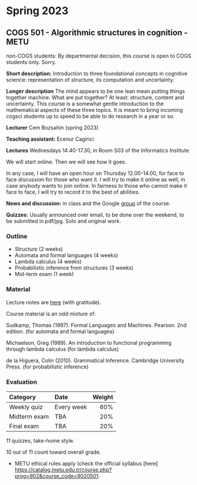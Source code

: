 # Spring 2023

COGS 501 - Algorithmic structures in cognition - METU 
-------------------------------------------------------

non-COGS students: By departmental decision, this course is open to COGS students only. Sorry.

**Short description:** Introduction to three foundational concepts in cognitive science: representation of structure, its computation and uncertainty.

**Longer description** The mind appears to be one lean mean putting things together machine. What are put together? At least: structure, content
and uncertainty. This course is a somewhat gentle introduction to the mathematical aspects of these three topics. It is meant to bring incoming cogsci students up to speed
to be able to do research in a year or so.

**Lecturer** Cem Bozsahin (spring 2023)

**Teaching assistant:** Ecenur Cagirici

**Lectures** Wednesdays 14.40-17.30, in Room S03 of the Informatics Institute

We will start online. Then we will see how it goes.

In any case, I will have an open hour on Thursday 12.00-14.00, for face to face discussion for those who want it.
I will try to make it online as well, in case anybody wants to join online. 
In fairness to those who cannot make it face to face, I will try to record it to the best of abilities.


**News and discussion:** in class and the Google
[group](https://groups.google.com/forum/#!forum/metu-cogs-501-algorithmic-structures-in-cognition)
of the course. 

**Quizzes:** Usually announced over email, to be done over the weekend, to be submitted in pdf/jpg. Solo and original work.

### Outline

- Structure (2 weeks)
- Automata and formal languages (4 weeks)
- Lambda calculus (4 weeks)
- Probabilistic inference from structures (3 weeks)
- Mid-term exam (1 week)


### Material

Lecture notes are <a href="https://github.com/umutozge/cogs501">here</a> (with gratitude). 

Course material is an odd mixture of:

Sudkamp, Thomas (1997). Formal Languages and Machines. Pearson. 2nd edition. (for automata and formal languages)

Michaelson, Greg (1989). An introduction to functional programming through lambda calculus (for lambda calculus)

de la Higuera, Colin (2010). Grammatical Inference. Cambridge University Press. (for probabilistic inference)


### Evaluation

|Category| Date | Weight |
:---|:---|---:
Weekly quiz | Every week | 60% 
Midterm exam  | TBA | 20%
Final exam | TBA | 20%

11 quizzes, take-home style.

10 out of 11 count toward overall grade.


- METU ethical rules apply (check the official syllabus
  [here] https://catalog.metu.edu.tr/course.php?prog=902&course_code=9020501.
